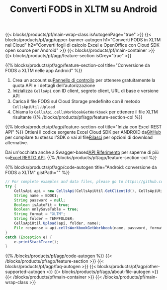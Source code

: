 ﻿---
title:  Converti FODS in XLTM su Android
description: Automatizza le operazioni di manipolazione dei file Excel come creazione, modifica e conversione con Cloud API e SDK Android open source
url: /it/android/conversion/fods-to-xltm/
family: cells
platformtag: android
feature: conversion
informat: FODS
outformat: XLTM
platform: Android
otherformats: SVG DIF XPS XLTM XLTX MHTML XLSX CSV TSV MD XLSM FODS XLSB TIFF TXT PDF 
---
{{< blocks/products/pf/main-wrap-class isAutogenPage="true" >}}
{{< blocks/products/pf/agp/upper-banner-autogen h1="Converti FODS in XLTM nel Cloud" h2="Converti fogli di calcolo Excel e OpenOffice con Cloud SDK open source per Android" >}}
{{< blocks/products/pf/main-container >}}
{{< blocks/products/pf/agp/feature-section isGrey="true" >}}

{{% blocks/products/pf/agp/feature-section-col title="Conversione da FODS a XLTM nelle app Android" %}}
1.  Crea un account su<a href="https://dashboard.aspose.cloud/">Pannello di controllo</a> per ottenere gratuitamente la quota API e i dettagli dell'autorizzazione
1. Inizializza ```CellsApi``` con ID client, segreto client, URL di base e versione API
1. Carica il file FODS sul Cloud Storage predefinito con il metodo ```CellsApiUtil.Upload```
1. Chiama lo ```CellsApi.cellsWorkbookGetWorkbook``` per ottenere il file XLTM risultante
{{% /blocks/products/pf/agp/feature-section-col %}}

{{% blocks/products/pf/agp/feature-section-col title="Inizia con Excel REST API" %}}
 Ottieni il codice sorgente Excel Cloud SDK per ANDROID da[GitHub](https://github.com/aspose-cells-cloud/aspose-cells-cloud-android) per compilare tu stesso l'SDK o vai al file[Rilasci](https://releases.aspose.cloud/) per opzioni di download alternative.

 Dai un'occhiata anche a Swagger-based[API Riferimento](https://apireference.aspose.cloud/cells/) per saperne di più su[Excel RESTO API](https://products.aspose.cloud/cells/curl/).
{{% /blocks/products/pf/agp/feature-section-col %}}

{{% blocks/products/pf/agp/code-autogen title="Android: conversione da FODS a XLTM" gistPath="" %}}
```java
// For complete examples and data files, please go to https://github.com/aspose-cells-cloud/aspose-cells-cloud-android/
try {
    CellsApi api = new CellsApi(CellsApiUtil.GetClientId(), CellsApiUtil.GetClientSecret(), CellsApiUtil.GetAPIVersion(), CellsApiUtil.GetBaseUrl());
    String name = BOOK1;
    String password = null;
    Boolean isAutoFit = true;
    Boolean onlySaveTable = true;
    String format = "XLTM";
    String folder = TEMPFOLDER;
    CellsApiUtil.Upload(api, folder, name);
    File response = api.cellsWorkbookGetWorkbook(name, password, format, isAutoFit, onlySaveTable, folder, null, null);
}
catch (Exception e) {
    e.printStackTrace();
}
```
{{% /blocks/products/pf/agp/code-autogen %}}
{{< /blocks/products/pf/agp/feature-section >}}
{{< blocks/products/pf/agp/faq-autogen >}}
{{< blocks/products/pf/agp/other-supported-autogen >}}
{{< blocks/products/pf/agp/about-file-autogen >}}
{{< /blocks/products/pf/main-container >}}
{{< /blocks/products/pf/main-wrap-class >}}